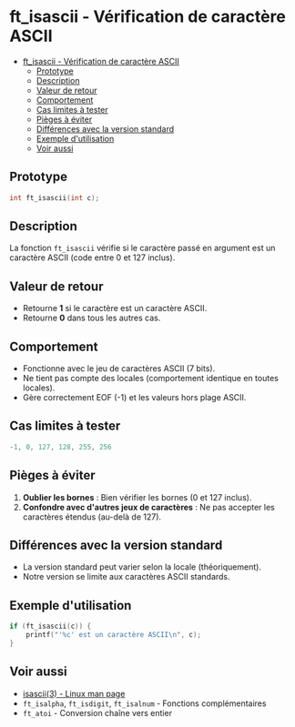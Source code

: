 # ft\_isascii - Vérification de caractère ASCII

- [ft\_isascii - Vérification de caractère ASCII](#ft_isascii---vérification-de-caractère-ascii)
	- [Prototype](#prototype)
	- [Description](#description)
	- [Valeur de retour](#valeur-de-retour)
	- [Comportement](#comportement)
	- [Cas limites à tester](#cas-limites-à-tester)
	- [Pièges à éviter](#pièges-à-éviter)
	- [Différences avec la version standard](#différences-avec-la-version-standard)
	- [Exemple d'utilisation](#exemple-dutilisation)
	- [Voir aussi](#voir-aussi)

## Prototype

```c
int ft_isascii(int c);
```

## Description

La fonction `ft_isascii` vérifie si le caractère passé en argument est un caractère ASCII (code entre 0 et 127 inclus).

## Valeur de retour

  - Retourne **1** si le caractère est un caractère ASCII.
  - Retourne **0** dans tous les autres cas.

## Comportement

  - Fonctionne avec le jeu de caractères ASCII (7 bits).
  - Ne tient pas compte des locales (comportement identique en toutes locales).
  - Gère correctement EOF (-1) et les valeurs hors plage ASCII.

## Cas limites à tester

```c
-1, 0, 127, 128, 255, 256
```

## Pièges à éviter

1.  **Oublier les bornes** : Bien vérifier les bornes (0 et 127 inclus).
2.  **Confondre avec d'autres jeux de caractères** : Ne pas accepter les caractères étendus (au-delà de 127).

## Différences avec la version standard

  - La version standard peut varier selon la locale (théoriquement).
  - Notre version se limite aux caractères ASCII standards.

## Exemple d'utilisation

```c
if (ft_isascii(c)) {
    printf("'%c' est un caractère ASCII\n", c);
}
```

## Voir aussi

  - [isascii(3) - Linux man page](https://www.google.com/search?q=https://man7.org/linux/man-pages/man3/isascii.3.html)
  - `ft_isalpha`, `ft_isdigit`, `ft_isalnum` - Fonctions complémentaires
  - `ft_atoi` - Conversion chaîne vers entier
